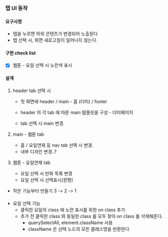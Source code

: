

### 탭 UI 동작

#### 요구사항    
- 탭을 누르면 하위 콘텐츠가 변경되어 노출된다
- 탭 선택 시, 화면 새로고침이 일어나지 않는다.
 
 
#### 구현 check list
- [x] 웹툰 - 요일 선택 시 노란색 표시 


#### 설계

1. header tab 선택 시
    - 첫 화면에 header / main - 홈 (더미) / footer 
    
    - header 의 각 tab 에 따른 main 템플릿을 구성 - 더미페이지
    
    - tab 선택 시 main 변경.
    
2. main - 웹툰 tab
    - 홈 / 요일연재 등 nav tab 선택 시 변경.
    - 내부 디자인 변경..?

3. 웹툰 - 요일연재 tab
    - 요일 선택 시 만화 목록 변경
    - 요일 선택 시 선택표시(원형)
    
- 작은 기능부터 만들기 3 -> 2 -> 1


#### 
- 요일 선택 기능
    - 클릭한 요일의 class 에 노란 표시를 위한 on class 추가
    - 추가 전 클릭한 class 와 동일한 class 를 모두 찾아 on class 를 삭제해준다.
        - querySelectAll, element.className 사용
        - className 은 선택 노드의 모든 클래스명을 반환한다. 